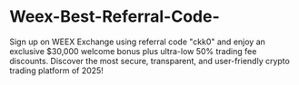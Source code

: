 # Weex-Best-Referral-Code-
Sign up on WEEX Exchange using referral code "ckk0" and enjoy an exclusive $30,000 welcome bonus plus ultra-low 50% trading fee discounts. Discover the most secure, transparent, and user-friendly crypto trading platform of 2025!
